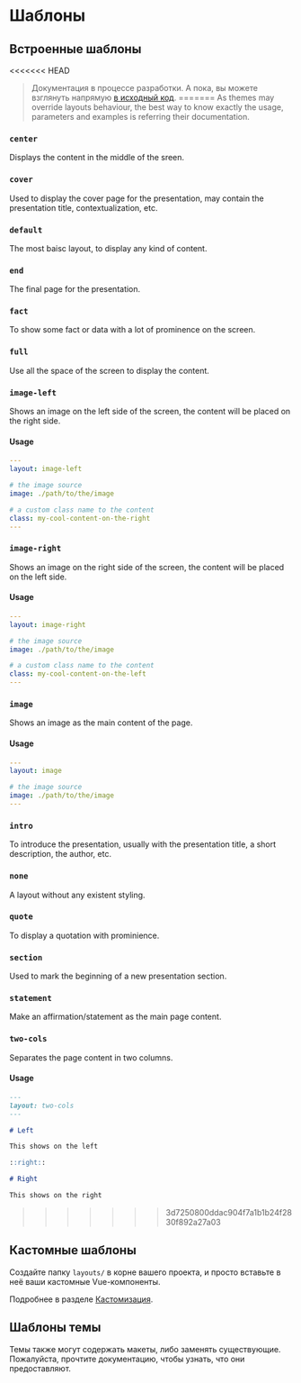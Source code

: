 # Шаблоны

## Встроенные шаблоны

<<<<<<< HEAD
> Документация в процессе разработки. А пока, вы можете взглянуть напрямую [в исходный код](https://github.com/slidevjs/slidev/blob/main/packages/client/layouts).
=======
> As themes may override layouts behaviour, the best way to know exactly the usage, parameters and examples is referring their documentation.


### `center`

Displays the content in the middle of the sreen.

### `cover`

Used to display the cover page for the presentation, may contain the presentation title, contextualization, etc.

### `default`

The most baisc layout, to display any kind of content.

### `end`

The final page for the presentation.

### `fact`

To show some fact or data with a lot of prominence on the screen.

### `full`

Use all the space of the screen to display the content.

### `image-left`

Shows an image on the left side of the screen, the content will be placed on the right side.

#### Usage

```yaml
---
layout: image-left

# the image source
image: ./path/to/the/image

# a custom class name to the content
class: my-cool-content-on-the-right
---
```

### `image-right`

Shows an image on the right side of the screen, the content will be placed on the left side.

#### Usage

```yaml
---
layout: image-right

# the image source
image: ./path/to/the/image

# a custom class name to the content
class: my-cool-content-on-the-left
---
```

### `image`

Shows an image as the main content of the page.

#### Usage

```yaml
---
layout: image

# the image source
image: ./path/to/the/image
---
```

### `intro`

To introduce the presentation, usually with the presentation title, a short description, the author, etc.

### `none`

A layout without any existent styling.

### `quote`

To display a quotation with prominience.

### `section`

Used to mark the beginning of a new presentation section.

### `statement`

Make an affirmation/statement as the main page content.

### `two-cols`

Separates the page content in two columns.

#### Usage


```md
---
layout: two-cols
---

# Left

This shows on the left

::right::

# Right

This shows on the right
```
>>>>>>> 3d7250800ddac904f7a1b1b24f2830f892a27a03

## Кастомные шаблоны

Создайте папку `layouts/` в корне вашего проекта, и просто вставьте в неё ваши кастомные Vue-компоненты.

Подробнее в разделе [Кастомизация](/custom/directory-structure#layouts).

## Шаблоны темы

Темы также могут содержать макеты, либо заменять существующие. Пожалуйста, прочтите документацию, чтобы узнать, что они предоставляют.